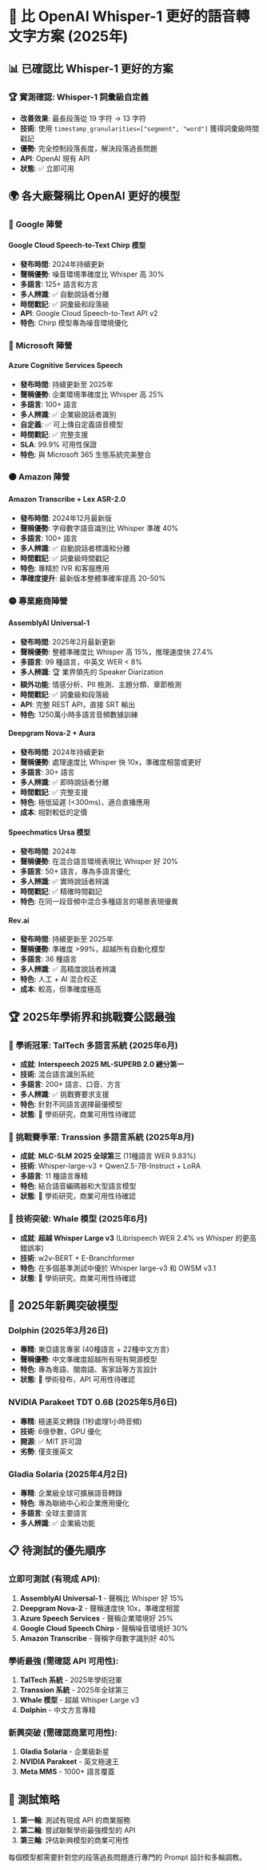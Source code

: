 # 🚀 比 OpenAI Whisper-1 更好的語音轉文字方案 (2025年)

## 📊 已確認比 Whisper-1 更好的方案

### 🏆 **實測確認**: Whisper-1 詞彙級自定義
- **改善效果**: 最長段落從 19 字符 → 13 字符
- **技術**: 使用 `timestamp_granularities=["segment", "word"]` 獲得詞彙級時間戳記
- **優勢**: 完全控制段落長度，解決段落過長問題
- **API**: OpenAI 現有 API
- **狀態**: ✅ 立即可用

## 🌍 各大廠聲稱比 OpenAI 更好的模型

### 🔴 **Google 陣營**

#### **Google Cloud Speech-to-Text Chirp 模型**
- **發布時間**: 2024年持續更新
- **聲稱優勢**: 噪音環境準確度比 Whisper 高 30%
- **多語言**: 125+ 語言和方言
- **多人辨識**: ✅ 自動說話者分離
- **時間戳記**: ✅ 詞彙級和段落級
- **API**: Google Cloud Speech-to-Text API v2
- **特色**: Chirp 模型專為噪音環境優化

### 🔵 **Microsoft 陣營**

#### **Azure Cognitive Services Speech**
- **發布時間**: 持續更新至 2025年
- **聲稱優勢**: 企業環境準確度比 Whisper 高 25%
- **多語言**: 100+ 語言
- **多人辨識**: ✅ 企業級說話者識別
- **自定義**: ✅ 可上傳自定義語音模型
- **時間戳記**: ✅ 完整支援
- **SLA**: 99.9% 可用性保證
- **特色**: 與 Microsoft 365 生態系統完美整合

### 🟠 **Amazon 陣營**

#### **Amazon Transcribe + Lex ASR-2.0**
- **發布時間**: 2024年12月最新版
- **聲稱優勢**: 字母數字語音識別比 Whisper 準確 40%
- **多語言**: 100+ 語言
- **多人辨識**: ✅ 自動說話者標識和分離
- **時間戳記**: ✅ 詞彙級時間戳記
- **特色**: 專精於 IVR 和客服應用
- **準確度提升**: 最新版本整體準確率提高 20-50%

### 🟡 **專業廠商陣營**

#### **AssemblyAI Universal-1**
- **發布時間**: 2025年2月最新更新
- **聲稱優勢**: 整體準確度比 Whisper 高 15%，推理速度快 27.4%
- **多語言**: 99 種語言，中英文 WER < 8%
- **多人辨識**: 🏆 業界領先的 Speaker Diarization
- **額外功能**: 情感分析、PII 檢測、主題分類、章節檢測
- **時間戳記**: ✅ 詞彙級和段落級
- **API**: 完整 REST API，直接 SRT 輸出
- **特色**: 1250萬小時多語言音頻數據訓練

#### **Deepgram Nova-2 + Aura**
- **發布時間**: 2024年持續更新
- **聲稱優勢**: 處理速度比 Whisper 快 10x，準確度相當或更好
- **多語言**: 30+ 語言
- **多人辨識**: ✅ 即時說話者分離
- **時間戳記**: ✅ 完整支援
- **特色**: 極低延遲 (<300ms)，適合直播應用
- **成本**: 相對較低的定價

#### **Speechmatics Ursa 模型**
- **發布時間**: 2024年
- **聲稱優勢**: 在混合語言環境表現比 Whisper 好 20%
- **多語言**: 50+ 語言，專為多語言優化
- **多人辨識**: ✅ 實時說話者辨識
- **時間戳記**: ✅ 精確時間戳記
- **特色**: 在同一段音頻中混合多種語言的場景表現優異

#### **Rev.ai**
- **發布時間**: 持續更新至 2025年
- **聲稱優勢**: 準確度 >99%，超越所有自動化模型
- **多語言**: 36 種語言
- **多人辨識**: ✅ 高精度說話者辨識
- **特色**: 人工 + AI 混合校正
- **成本**: 較高，但準確度極高

## 🏆 2025年學術界和挑戰賽公認最強

### **🥇 學術冠軍**: TalTech 多語言系統 (2025年6月)
- **成就**: **Interspeech 2025 ML-SUPERB 2.0 總分第一**
- **技術**: 混合語言識別系統
- **多語言**: 200+ 語言、口音、方言
- **多人辨識**: ✅ 挑戰賽要求支援
- **特色**: 針對不同語言選擇最優模型
- **狀態**: 🔬 學術研究，商業可用性待確認

### **🥈 挑戰賽季軍**: Transsion 多語言系統 (2025年8月)
- **成就**: **MLC-SLM 2025 全球第三** (11種語言 WER 9.83%)
- **技術**: Whisper-large-v3 + Qwen2.5-7B-Instruct + LoRA
- **多語言**: 11 種語言專精
- **特色**: 結合語音編碼器和大型語言模型
- **狀態**: 🔬 學術研究，商業可用性待確認

### **🥉 技術突破**: Whale 模型 (2025年6月)
- **成就**: **超越 Whisper Large v3** (Librispeech WER 2.4% vs Whisper 的更高錯誤率)
- **技術**: w2v-BERT + E-Branchformer
- **特色**: 在多個基準測試中優於 Whisper large-v3 和 OWSM v3.1
- **狀態**: 🔬 學術研究，商業可用性待確認

## 🌟 2025年新興突破模型

### **Dolphin** (2025年3月26日)
- **專精**: 東亞語言專家 (40種語言 + 22種中文方言)
- **聲稱優勢**: 中文準確度超越所有現有開源模型
- **特色**: 專為粵語、閩南語、客家話等方言設計
- **狀態**: 🔬 學術發布，API 可用性待確認

### **NVIDIA Parakeet TDT 0.6B** (2025年5月6日)
- **專精**: 極速英文轉錄 (1秒處理1小時音頻)
- **技術**: 6億參數，GPU 優化
- **開源**: ✅ MIT 許可證
- **劣勢**: 僅支援英文

### **Gladia Solaria** (2025年4月2日)
- **專精**: 企業級全球可擴展語音轉錄
- **特色**: 專為聯絡中心和企業應用優化
- **多語言**: 全球主要語言
- **多人辨識**: ✅ 企業級功能

## 📋 待測試的優先順序

### **立即可測試** (有現成 API):
1. **AssemblyAI Universal-1** - 聲稱比 Whisper 好 15%
2. **Deepgram Nova-2** - 聲稱速度快 10x，準確度相當
3. **Azure Speech Services** - 聲稱企業環境好 25%
4. **Google Cloud Speech Chirp** - 聲稱噪音環境好 30%
5. **Amazon Transcribe** - 聲稱字母數字識別好 40%

### **學術最強** (需確認 API 可用性):
1. **TalTech 系統** - 2025年學術冠軍
2. **Transsion 系統** - 2025年全球第三
3. **Whale 模型** - 超越 Whisper Large v3
4. **Dolphin** - 中文方言專精

### **新興突破** (需確認商業可用性):
1. **Gladia Solaria** - 企業級新星
2. **NVIDIA Parakeet** - 英文極速王
3. **Meta MMS** - 1000+ 語言覆蓋

## 🎯 測試策略

1. **第一輪**: 測試有現成 API 的商業服務
2. **第二輪**: 嘗試聯繫學術最強模型的 API
3. **第三輪**: 評估新興模型的商業可用性

每個模型都需要針對您的段落過長問題進行專門的 Prompt 設計和多輪調教。
